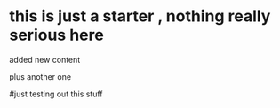 # this is just a starter , nothing really serious here

added new content

plus another one

#just testing out this stuff


